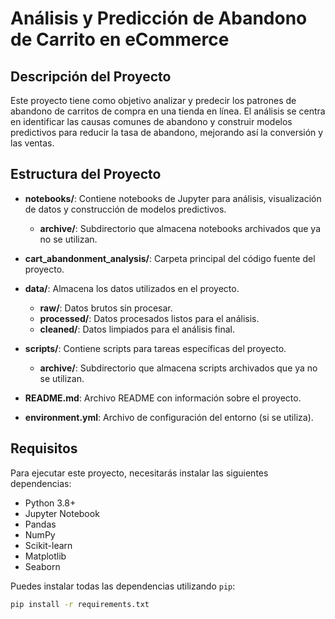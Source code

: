 # Análisis y Predicción de Abandono de Carrito en eCommerce

## Descripción del Proyecto
Este proyecto tiene como objetivo analizar y predecir los patrones de abandono de carritos de compra en una tienda en línea. El análisis se centra en identificar las causas comunes de abandono y construir modelos predictivos para reducir la tasa de abandono, mejorando así la conversión y las ventas.

## Estructura del Proyecto

- **notebooks/**: Contiene notebooks de Jupyter para análisis, visualización de datos y construcción de modelos predictivos.
  - **archive/**: Subdirectorio que almacena notebooks archivados que ya no se utilizan.

- **cart_abandonment_analysis/**: Carpeta principal del código fuente del proyecto.

- **data/**: Almacena los datos utilizados en el proyecto.
  - **raw/**: Datos brutos sin procesar.
  - **processed/**: Datos procesados listos para el análisis.
  - **cleaned/**: Datos limpiados para el análisis final.

- **scripts/**: Contiene scripts para tareas específicas del proyecto.
  - **archive/**: Subdirectorio que almacena scripts archivados que ya no se utilizan.

- **README.md**: Archivo README con información sobre el proyecto.

- **environment.yml**: Archivo de configuración del entorno (si se utiliza).

## Requisitos
Para ejecutar este proyecto, necesitarás instalar las siguientes dependencias:
- Python 3.8+
- Jupyter Notebook
- Pandas
- NumPy
- Scikit-learn
- Matplotlib
- Seaborn

Puedes instalar todas las dependencias utilizando `pip`:

```sh
pip install -r requirements.txt
